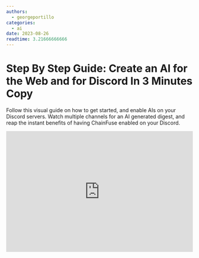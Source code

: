 ```yaml
---
authors:
  - georgeportillo
categories:
  - ai
date: 2023-08-26
readtime: 3.21666666666
---
```


# Step By Step Guide: Create an AI for the Web and for Discord In 3 Minutes Copy

Follow this visual guide on how to get started, and enable AIs on your Discord servers. Watch multiple channels for an AI generated digest, and reap the instant benefits of having ChainFuse enabled on your Discord.

<!-- more -->

<div style="position: relative; padding-bottom: 64.67065868263472%; height: 0;"><iframe src="https://www.loom.com/embed/48be4c9179d147b29cc81698298d17ce?sid=f48d0f11-92ee-4f46-90a9-22e9fda939f2" frameborder="0" webkitallowfullscreen mozallowfullscreen allowfullscreen style="position: absolute; top: 0; left: 0; width: 100%; height: 100%;"></iframe></div>